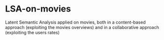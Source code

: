 # LSA-on-movies
Latent Semantic Analysis applied on movies, both in a content-based approach (exploiting the movies overviews) and in a collaborative approach (exploiting the users rates)
